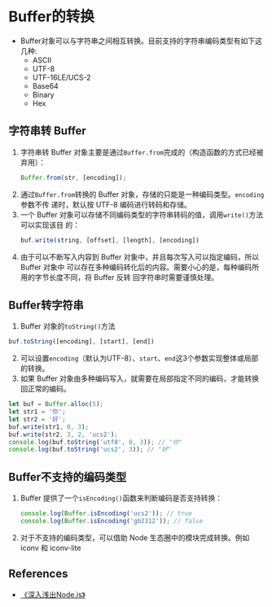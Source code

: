 # Buffer的转换

* Buffer对象可以与字符串之间相互转换。目前支持的字符串编码类型有如下这几种:
    * ASCII
    * UTF-8
    * UTF-16LE/UCS-2
    * Base64
    * Binary
    * Hex


## 字符串转 Buffer
1. 字符串转 Buffer 对象主要是通过`Buffer.from`完成的（构造函数的方式已经被弃用）：
    ```js
    Buffer.from(str, [encoding]);
    ```
2. 通过`Buffer.from`转换的 Buffer 对象，存储的只能是一种编码类型。`encoding`参数不传
递时，默认按 UTF-8 编码进行转码和存储。
3. 一个 Buffer 对象可以存储不同编码类型的字符串转码的值，调用`write()`方法可以实现该目
的：
    ```js
    buf.write(string, [offset], [length], [encoding])
    ```
4. 由于可以不断写入内容到 Buffer 对象中，并且每次写入可以指定编码，所以 Buffer 对象中
可以存在多种编码转化后的内容。需要小心的是，每种编码所用的字节长度不同，将 Buffer 反转
回字符串时需要谨慎处理。


## Buffer转字符串
1. Buffer 对象的`toString()`方法
```js
buf.toString([encoding], [start], [end])
```
2. 可以设置`encoding`（默认为UTF-8）、`start`、`end`这3个参数实现整体或局部的转换。
3. 如果 Buffer 对象由多种编码写入，就需要在局部指定不同的编码，才能转换回正常的编码。

```js
let buf = Buffer.alloc(5);
let str1 = '你';
let str2 = '好';
buf.write(str1, 0, 3);
buf.write(str2, 3, 2, 'ucs2');
console.log(buf.toString('utf8', 0, 3)); // "你"
console.log(buf.toString('ucs2', 3)); // "好"
```


## Buffer不支持的编码类型
1. Buffer 提供了一个`isEncoding()`函数来判断编码是否支持转换：
    ```js
    console.log(Buffer.isEncoding('ucs2')); // true
    console.log(Buffer.isEncoding('gb2312')); // false
    ```
2. 对于不支持的编码类型，可以借助 Node 生态圈中的模块完成转换。例如 iconv 和 iconv-lite



## References
* [《深入浅出Node.js》](https://book.douban.com/subject/25768396/)
